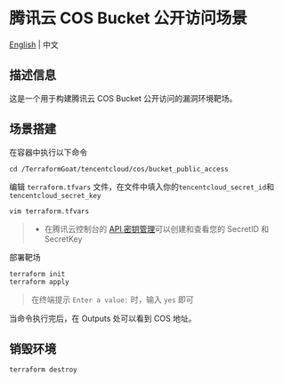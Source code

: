 # 腾讯云 COS Bucket 公开访问场景

[English](./README.md) | 中文

## 描述信息

这是一个用于构建腾讯云 COS Bucket 公开访问的漏洞环境靶场。

## 场景搭建

在容器中执行以下命令

```shell
cd /TerraformGoat/tencentcloud/cos/bucket_public_access
```

编辑 `terraform.tfvars` 文件，在文件中填入你的`tencentcloud_secret_id`和`tencentcloud_secret_key`

```shell
vim terraform.tfvars
```

> * 在腾讯云控制台的 [API 密钥管理](https://console.cloud.tencent.com/cam/capi)可以创建和查看您的 SecretID 和 SecretKey

部署靶场

```shell
terraform init
terraform apply
```

> 在终端提示 `Enter a value:` 时，输入 `yes` 即可

当命令执行完后，在 Outputs 处可以看到 COS 地址。

## 销毁环境

```shell
terraform destroy
```
